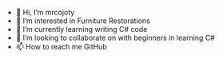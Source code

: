 - 👋 Hi, I’m mrcojoty
- 👀 I’m interested in Furniture Restorations
- 🌱 I’m currently learning writing C# code
- 💞️ I’m looking to collaborate on with beginners in learning C#
- 📫 How to reach me GitHub

<!---
mrcojoty/mrcojoty is a ✨ special ✨ repository because its `README.md` (this file) appears on your GitHub profile.
You can click the Preview link to take a look at your changes.
--->
